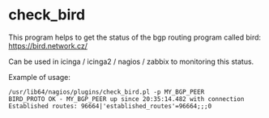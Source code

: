 # check_bird
This program helps to get the status of the bgp routing program called bird:  https://bird.network.cz/  

Can be used in icinga / icinga2 / nagios / zabbix to monitoring this status.

Example of usage:
```
/usr/lib64/nagios/plugins/check_bird.pl -p MY_BGP_PEER
BIRD_PROTO OK - MY_BGP_PEER up since 20:35:14.482 with connection Established routes: 96664|'established_routes'=96664;;;0
```
